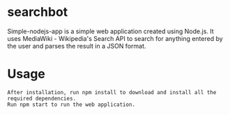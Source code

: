 # searchbot

Simple-nodejs-app is a simple web application created using Node.js. It uses MediaWiki - Wikipedia's Search API to search for anything entered by the user and parses the result in a JSON format.

# Usage

    After installation, run npm install to download and install all the required dependencies.
    Run npm start to run the web application.
